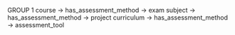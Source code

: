GROUP 1
    course → has_assessment_method → exam
    subject → has_assessment_method → project
    curriculum → has_assessment_method → assessment_tool
